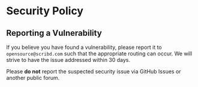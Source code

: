 # Security Policy

## Reporting a Vulnerability

If you believe you have found a vulnerability, please report it to `opensource@scribd.com` such that the appropriate routing can occur. 
We will strive to have the issue addressed within 30 days.

Please **do not** report the suspected security issue via GitHub Issues or another public forum.

